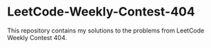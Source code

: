 # LeetCode-Weekly-Contest-404
This repository contains my solutions to the problems from LeetCode Weekly Contest 404.
